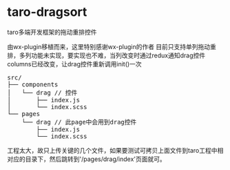 # taro-dragsort
taro多端开发框架的拖动重排控件

由wx-plugin移植而来，这里特别感谢wx-plugin的作者
目前只支持单列拖动重排，多列功能未实现，要实现也不难，当列改变时通过redux通知drag控件columns已经改变，让drag控件重新调用init()一次

<pre>
src/
├── components
│   └── drag // 控件
│       ├── index.js
│       └── index.scss
└── pages
    └── drag // 此page中会用到drag控件
        ├── index.js
        └── index.scss
</pre>

工程太大，故只上传关键的几个文件，如果要测试可拷贝上面文件到taro工程中相对应的目录下，然后跳转到'/pages/drag/index'页面就可。
